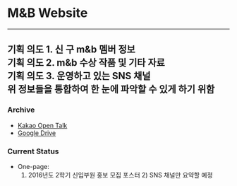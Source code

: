 # M&B Website

---------------------------------------
기획 의도 1. 신 구 m&b 멤버 정보  
기획 의도 2. m&b 수상 작품 및 기타 자료  
기획 의도 3. 운영하고 있는 SNS 채널  
위 정보들을 통합하여 한 눈에 파악할 수 있게 하기 위함
---------------------------------------

### Archive
* [Kakao Open Talk](http://bit.ly/mnbwebsitekakao "Welcome to M&B Website!")
* [Google Drive](http://bit.ly/mnbwebsite "Welcome to M&B Website!")

### Current Status
* One-page:  
  1) 2016년도 2학기 신입부원 홍보 모집 포스터 2) SNS 채널만 요약할 예정

